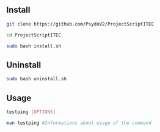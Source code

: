 ## Install

```bash
git clone https://github.com/PsydoV2/ProjectScriptITEC 
```
```bash
cd ProjectScriptITEC
```
```bash
sudo bash install.sh
```

## Uninstall

```bash
sudo bash uninstall.sh
```

## Usage

```bash
testping [OPTIONS]
```

```bash
man testping #Informations about usage of the command
```
